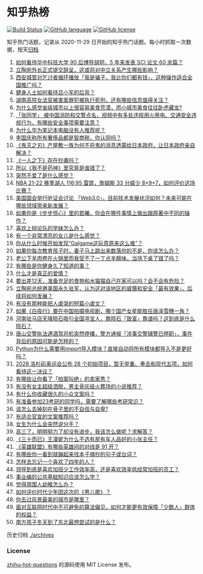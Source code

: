 # 知乎热榜
[![Build Status](https://github.com/ToWeLong/zhihu-hot-questions/workflows/CI/badge.svg)](https://github.com/ToWeLong/zhihu-hot-questions/actions)
[![GitHub language](https://img.shields.io/badge/language-golang-orange.svg)](https://golang.org/)
[![GitHub license](https://img.shields.io/github/license/ToWeLong/zhihu-hot-questions)](https://github.com/ToWeLong/zhihu-hot-questions/blob/main/LICENSE)

知乎热门话题，记录从 2020-11-29 日开始的知乎热门话题。每小时抓取一次数据，按天[归档](./archives)

<!-- BEGIN -->

1. [如何看待华中科技大学 90 后博导胡玥，5 年来发表 SCI 论文 60 余篇？](https://www.zhihu.com/question/504946760)
1. [立陶宛外长正式提交辞呈，这或将对中立关系产生哪些影响？](https://www.zhihu.com/question/505219330)
1. [西安城管对乞讨者循环播放「我是骗子，我比你们都有钱」，这种操作适合全国推广吗？](https://www.zhihu.com/question/505087162)
1. [健身人士如何看待吕小军的后背？](https://www.zhihu.com/question/476569034)
1. [湖南高院女法官被害案罪犯被执行死刑，还有哪些信息值得关注？](https://www.zhihu.com/question/505216073)
1. [为什么感觉省级城市以上很容易美食荒漠，而小城市美食往往卧虎藏龙?](https://www.zhihu.com/question/500377036)
1. [「张同学」 被中国消防和交警点名，视频中有多处违规用火用电、交通安全违规行为，有哪些安全事项需要注意？](https://www.zhihu.com/question/504978541)
1. [为什么华为笔记本电脑没有人推荐呢？](https://www.zhihu.com/question/496234538)
1. [李国庆称所有奢侈品都是智商税，你认同吗？](https://www.zhihu.com/question/504934185)
1. [《鬼灭之刃》产屋敷一族为何不将鬼的消息透露给日本政府，让日本政府亲自解决？](https://www.zhihu.com/question/461675058)
1. [《一人之下》存在抄袭吗？](https://www.zhihu.com/question/58676702)
1. [所以《我不是药神》里究竟是谁错了？](https://www.zhihu.com/question/284966366)
1. [突然不爱了是什么感觉？](https://www.zhihu.com/question/28002122)
1. [NBA 21-22 赛季湖人 116:95 雷霆，詹姆斯 33 分威少 8+9+7，如何评价这场比赛？](https://www.zhihu.com/question/505205243)
1. [美国国会举行听证会讨论 「Web3.0」，目前技术发展状况如何？未来可能在哪些领域带来新发展？](https://www.zhihu.com/question/504785212)
1. [如果你是《步步惊心》里的若曦，你会在哪件事情上做出跟原著中不同的操作？](https://www.zhihu.com/question/333430323)
1. [喜欢上辩论队的学妹怎么办？](https://www.zhihu.com/question/502479429)
1. [有一个非常漂亮的女儿是什么感觉？](https://www.zhihu.com/question/26390056)
1. [你从什么时候开始发现“Galgame这玩意原来这么难”？](https://www.zhihu.com/question/505046803)
1. [如果你每次教育孩子时，妻子马上跳出来数落你的不是，你该怎么办？](https://www.zhihu.com/question/504629225)
1. [老公下羊肉卷在火锅里而我受不了一丁点羊膻味，当场下桌了错了吗？](https://www.zhihu.com/question/504716959)
1. [有哪些是你健身久了知道的事？](https://www.zhihu.com/question/332765440)
1. [什么才是真正的爱情？](https://www.zhihu.com/question/20302989)
1. [要出差12天，准备充足的食物和水猫猫自己在家可以吗？会不会有危险？](https://www.zhihu.com/question/56685153)
1. [立陶宛总统邀美国永久驻军，认为这对该地区的威慑和安全「最有效果」，后续将如何发展？](https://www.zhihu.com/question/505077631)
1. [有没有那种能把人虐哭的短篇小虐文？](https://www.zhihu.com/question/492818103)
1. [如果《白夜行》要在中国拍摄电视剧，哪个国产女星能胜任唐泽雪穗一角？](https://www.zhihu.com/question/287826799)
1. [河南驻马店天降陨石吸引全国寻宝人，靠陨石「致富」靠谱吗？这到底是什么陨石？](https://www.zhihu.com/question/504686527)
1. [唐山交警执法遇酒驾司机突然停播，警方通报「涉事交警辅警已停职」，事件背后的原因可能是怎样的？](https://www.zhihu.com/question/504836167)
1. [Python为什么需要用import导入模块？直接自动将所有模块都导入不是更好吗？](https://www.zhihu.com/question/501372849)
1. [2028 洛杉矶奥运会公布 28 个初始项目，暂无举重、拳击和现代五项，如何看待这一决议？](https://www.zhihu.com/question/505034710)
1. [有哪些让你看了「拍案叫绝」的卖家秀？](https://www.zhihu.com/question/504817221)
1. [有没有女主超级洒脱，男主骨灰级火葬场的小说推荐？](https://www.zhihu.com/question/482404727)
1. [有什么你收藏很久的小众文案吗？](https://www.zhihu.com/question/496725267)
1. [有准备参加23考研的同学吗，需要了解哪些考研常识？](https://www.zhihu.com/question/474978086)
1. [该怎么去掉刻在骨子里的不自信与自卑?](https://www.zhihu.com/question/504395978)
1. [有适合官宣的文案推荐吗？](https://www.zhihu.com/question/498085059)
1. [女生为什么会突然说分手？](https://www.zhihu.com/question/268385676)
1. [高三了，明明努力了却没有进步，我该怎么做呢？求解答？](https://www.zhihu.com/question/503267757)
1. [《三十而已》王漫妮为什么不选有房有车人品好的小张主任？](https://www.zhihu.com/question/499782129)
1. [《英雄联盟》有哪些英雄间的对线是 91 开？](https://www.zhihu.com/question/488325139)
1. [有哪些你一看到就蹦起来找本子摘抄的句子或台词？](https://www.zhihu.com/question/55962172)
1. [怎样去忘记一个喜欢了四年的人？](https://www.zhihu.com/question/504139591)
1. [领导到底是喜欢加班少工作效率高，还是喜欢效率低经常加班的员工？](https://www.zhihu.com/question/504130103)
1. [事业编的公共基础知识应该怎么学？](https://www.zhihu.com/question/265017751)
1. [觉得周围人幼稚怎么办？](https://www.zhihu.com/question/20864118)
1. [如何评价时代少年团这次的《男儿歌》？](https://www.zhihu.com/question/504992720)
1. [你去过风景最美的城市是哪里？](https://www.zhihu.com/question/504120830)
1. [面对互联网时代中不可避免的算法偏见，如何才能更有效保障「少数人」群体的权益？](https://www.zhihu.com/question/504748435)
1. [南方孩子冬天到了东北最想尝试的是什么？](https://www.zhihu.com/question/500848633)

<!-- END -->

历史归档 [./archives](./archives)


### License
[zhihu-hot-questions](https://github.com/towelong/zhihu-hot-questions) 的源码使用 MIT License 发布。